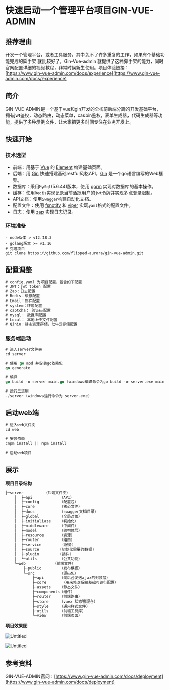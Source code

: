 # 快速启动一个管理平台项目GIN-VUE-ADMIN

## 推荐理由

开发一个管理平台，或者工具服务，其中免不了许多重复的工作，如果有个基础功能完成的脚手架 就比较好了，Gin-Vue-admin 就提供了这种脚手架的能力，同时官网配置详细的视频教程，非常时候新生使用。项目体验链接：[https://www.gin-vue-admin.com/docs/experience](https://www.gin-vue-admin.com/docs/experience)

## 简介

GIN-VUE-ADMIN是一个基于vue和gin开发的全栈前后端分离的开发基础平台，拥有jwt鉴权，动态路由，动态菜单，casbin鉴权，表单生成器，代码生成器等功能，提供了多种示例文件，让大家把更多时间专注在业务开发上。

## 快速开始

### 技术选型

- 前端：用基于 [Vue](https://vuejs.org/) 的 [Element](https://github.com/ElemeFE/element) 构建基础页面。
- 后端：用 [Gin](https://gin-gonic.com/) 快速搭建基础restful风格API，[Gin](https://gin-gonic.com/) 是一个go语言编写的Web框架。
- 数据库：采用`MySql`(5.6.44)版本，使用 [gorm](http://gorm.cn/) 实现对数据库的基本操作。
- 缓存：使用`Redis`实现记录当前活跃用户的`jwt`令牌并实现多点登录限制。
- API文档：使用`Swagger`构建自动化文档。
- 配置文件：使用 [fsnotify](https://github.com/fsnotify/fsnotify) 和 [viper](https://github.com/spf13/viper) 实现`yaml`格式的配置文件。
- 日志：使用 [zap](https://github.com/uber-go/zap) 实现日志记录。

### 环境准备

```
- node版本 > v12.18.3
- golang版本 >= v1.16
# 克隆项目
git clone https://github.com/flipped-aurora/gin-vue-admin.git
```

## 配置调整

```go
# config.yaml 为项目配置，包含如下配置
# JWT：jwt token 配置
# Zap：日志配置
# Redis：缓存配置
# Email：邮件配置
# system：环境配置
# captcha： 验证码配置
# mysql： 数据库配置
# Local： 本地上传文件配置
# Qiniu：静态资源存储，七牛云存储配置

```

### 服务端启动

```go
# 进入server文件夹
cd server

# 使用 go mod 并安装go依赖包
go generate

# 编译
go build -o server main.go (windows编译命令为go build -o server.exe main.go )

# 运行二进制
./server (windows运行命令为 server.exe)
```

## 启动web端

```go
# 进入web文件夹
cd web

# 安装依赖
cnpm install || npm install

# 启动web项目
```

## 展示

**项目目录结构**

```go
├─server         （后端文件夹）
    │  ├─api            （API）
    │  ├─config         （配置包）
    │  ├─core           （核心文件）
    │  ├─docs           （swagger文档目录）
    │  ├─global         （全局对象）
    │  ├─initialiaze    （初始化）
    │  ├─middleware     （中间件）
    │  ├─model          （结构体层）
    │  ├─resource       （资源）
    │  ├─router         （路由）
    │  ├─service         (服务)
    │  ├─source         (初始化需要的数据)
    │  ├─plugin         (插件)
    │  └─utils          （公共功能）
    └─web            （前端文件）
        ├─public        （发布模板）
        └─src           （源码包）
            ├─api       （向后台发送ajax的封装层）
            ├─core       （用来修改系统基础可运行配置）
            ├─assets    （静态文件）
            ├─components（组件）
            ├─router    （前端路由）
            ├─store     （vuex 状态管理仓）
            ├─style     （通用样式文件）
            ├─utils     （前端工具库）
            └─view      （前端页面）
```

**项目效果图**

![Untitled](%E5%BF%AB%E9%80%9F%E5%90%AF%E5%8A%A8%E4%B8%80%E4%B8%AA%E7%AE%A1%E7%90%86%E5%B9%B3%E5%8F%B0%2051181/Untitled.png)

 

![Untitled](%E5%BF%AB%E9%80%9F%E5%90%AF%E5%8A%A8%E4%B8%80%E4%B8%AA%E7%AE%A1%E7%90%86%E5%B9%B3%E5%8F%B0%2051181/Untitled%201.png)

## 参考资料

GIN-VUE-ADMIN官网：[https://www.gin-vue-admin.com/docs/deployment](https://www.gin-vue-admin.com/docs/deployment)
